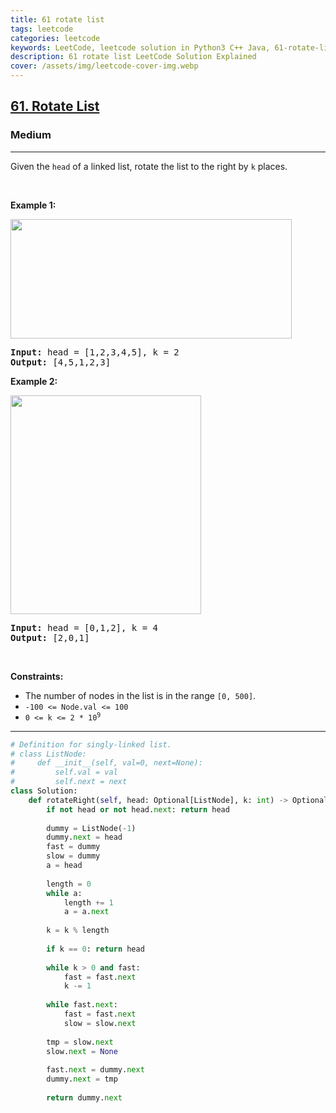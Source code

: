 ```yaml
---
title: 61 rotate list
tags: leetcode
categories: leetcode
keywords: LeetCode, leetcode solution in Python3 C++ Java, 61-rotate-list solution
description: 61 rotate list LeetCode Solution Explained
cover: /assets/img/leetcode-cover-img.webp
---
```





<h2><a href="https://leetcode.com/problems/rotate-list/">61. Rotate List</a></h2><h3>Medium</h3><hr><div><p>Given the <code>head</code> of a linked&nbsp;list, rotate the list to the right by <code>k</code> places.</p>

<p>&nbsp;</p>
<p><strong>Example 1:</strong></p>
<img alt="" src="https://assets.leetcode.com/uploads/2020/11/13/rotate1.jpg" style="width: 450px; height: 191px;">
<pre><strong>Input:</strong> head = [1,2,3,4,5], k = 2
<strong>Output:</strong> [4,5,1,2,3]
</pre>

<p><strong>Example 2:</strong></p>
<img alt="" src="https://assets.leetcode.com/uploads/2020/11/13/roate2.jpg" style="width: 305px; height: 350px;">
<pre><strong>Input:</strong> head = [0,1,2], k = 4
<strong>Output:</strong> [2,0,1]
</pre>

<p>&nbsp;</p>
<p><strong>Constraints:</strong></p>

<ul>
	<li>The number of nodes in the list is in the range <code>[0, 500]</code>.</li>
	<li><code>-100 &lt;= Node.val &lt;= 100</code></li>
	<li><code>0 &lt;= k &lt;= 2 * 10<sup>9</sup></code></li>
</ul>
</div>

---




```python
# Definition for singly-linked list.
# class ListNode:
#     def __init__(self, val=0, next=None):
#         self.val = val
#         self.next = next
class Solution:
    def rotateRight(self, head: Optional[ListNode], k: int) -> Optional[ListNode]:        
        if not head or not head.next: return head
        
        dummy = ListNode(-1)
        dummy.next = head
        fast = dummy
        slow = dummy
        a = head
        
        length = 0
        while a:
            length += 1
            a = a.next
        
        k = k % length
        
        if k == 0: return head
        
        while k > 0 and fast:
            fast = fast.next
            k -= 1
        
        while fast.next:
            fast = fast.next
            slow = slow.next
        
        tmp = slow.next
        slow.next = None
        
        fast.next = dummy.next
        dummy.next = tmp
        
        return dummy.next
```
